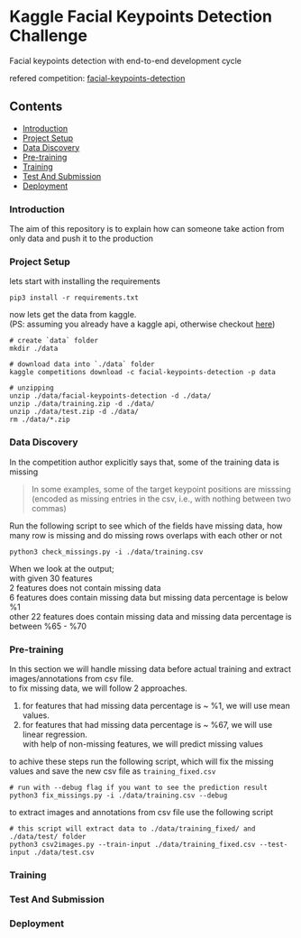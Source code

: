# Kaggle Facial Keypoints Detection Challenge
Facial keypoints detection with end-to-end development cycle

refered competition: [facial-keypoints-detection](https://www.kaggle.com/c/facial-keypoints-detection)

## Contents
  - [Introduction](#introduction)
  - [Project Setup](#project-setup)
  - [Data Discovery](#data-discovery)
  - [Pre-training](#pre-training)
  - [Training](#training)
  - [Test And Submission](#test-and-submission)
  - [Deployment](#deployment)

### Introduction
The aim of this repository is to explain how can someone take action from only data and push it to the production
<br>

### Project Setup
lets start with installing the requirements
```
pip3 install -r requirements.txt
```
now lets get the data from kaggle.<br>
(PS: assuming you already have a kaggle api, otherwise checkout [here])

[here]: https://github.com/Kaggle/kaggle-api
```
# create `data` folder
mkdir ./data

# download data into `./data` folder
kaggle competitions download -c facial-keypoints-detection -p data

# unzipping
unzip ./data/facial-keypoints-detection -d ./data/
unzip ./data/training.zip -d ./data/
unzip ./data/test.zip -d ./data/
rm ./data/*.zip
```
### Data Discovery
In the competition author explicitly says that, some of the training data is missing
> In some examples, some of the target keypoint positions are misssing (encoded as missing entries in the csv, i.e., with nothing between two commas)

Run the following script to see which of the fields have missing data, how many row is missing and do missing rows overlaps with each other or not
```
python3 check_missings.py -i ./data/training.csv
```
When we look at the output;<br>
with given 30 features<br>
2 features does not contain missing data<br>
6 features does contain missing data but missing data percentage is below %1<br>
other 22 features does contain missing data and missing data percentage is between %65 - %70<br>

### Pre-training
In this section we will handle missing data before actual training and extract images/annotations from csv file.<br>
to fix missing data, we will follow 2 approaches.<br>
1) for features that had missing data percentage is ~ %1, we will use mean values.
2) for features that had missing data percentage is ~ %67, we will use linear regression.<br>
with help of non-missing features, we will predict missing values

to achive these steps run the following script, which will fix the missing values and save the new csv file as `training_fixed.csv`
```
# run with --debug flag if you want to see the prediction result
python3 fix_missings.py -i ./data/training.csv --debug
```

to extract images and annotations from csv file use the following script
```
# this script will extract data to ./data/training_fixed/ and ./data/test/ folder
python3 csv2images.py --train-input ./data/training_fixed.csv --test-input ./data/test.csv
```

### Training

### Test And Submission

### Deployment